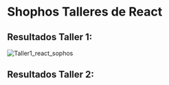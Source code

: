 # Shophos Talleres de React

## Resultados Taller 1:
![Taller1_react_sophos](https://github.com/SJanna/sophos_taller_react/assets/70728090/f29ee3fb-c398-4cbe-960d-382c8e769b5d)

## Resultados Taller 2:
